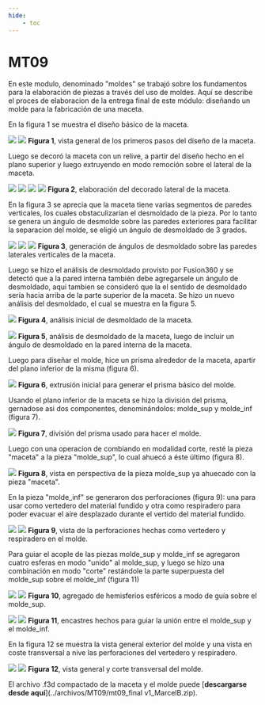 ```yaml
---
hide:
    - toc
---
```


# MT09
En este modulo, denominado "moldes" se trabajó sobre los fundamentos para la elaboración de piezas a través del uso de moldes. 
Aquí se describe el proces de elaboracion de la entrega final de este módulo: diseñando un molde para la fabricación de una maceta. 

En  la figura 1 se muestra el diseño básico de la maceta. 


![](../images/MT09/fig1a.png)
![](../images/MT09/fig1b.png)
**Figura 1**, vista general de los primeros pasos del diseño de la maceta.  

Luego se decoró la maceta con un relive, a partir del diseño hecho en el plano superior y luego extruyendo en modo remoción sobre el lateral de la maceta. 

![](../images/MT09/fig2a.png)
![](../images/MT09/fig2b.png)
![](../images/MT09/fig2c.png)
![](../images/MT09/fig2d.png)
**Figura 2**, elaboración del decorado lateral de la maceta.

En la figura 3 se aprecia que la maceta tiene varias segmentos de paredes verticales, los cuales obstaculizarían el desmoldado de la pieza. Por lo tanto se genera un ángulo de desmolde sobre las paredes exteriores para facilitar la separacion del molde, se eligió un ángulo de desmoldado de 3 grados. 

![](../images/MT09/fig3a.png)
![](../images/MT09/fig3b.png)
![](../images/MT09/fig3c.png)
**Figura 3**, generación de ángulos de desmoldado sobre las paredes laterales verticales de la maceta.

Luego se hizo el análisis de desmoldado provisto por Fusion360 y se detectó que a la pared interna también debe agregarsele un ángulo de desmoldado, aqui tambien se consideró que la el sentido de desmoldado sería hacia arriba de la parte superior de la maceta. Se hizo un nuevo análisis del desmoldado, el cual se muestra en la figura 5. 

![](../images/MT09/fig4.png)
**Figura 4**, análisis inicial de desmoldado de la maceta.

![](../images/MT09/fig5.png)
**Figura 5**, análisis de desmoldado de la maceta, luego de incluir un ángulo de desmoldado en la pared interna de la maceta.


Luego para diseñar el molde, hice un prisma alrededor de la maceta, apartir del plano inferior de la misma (figura 6). 

![](../images/MT09/fig6.png)
**Figura 6**, extrusión inicial para generar el prisma básico del molde.

Usando el plano inferior de la maceta se hizo la división del prisma, gernadose asi dos componentes, denominándolos: molde_sup y molde_inf (figura 7). 

![](../images/MT09/fig7.png)
**Figura 7**, división del prisma usado para hacer el molde.

Luego con una operacion de combiando en modalidad corte, resté la pieza "maceta" a la pieza "molde_sup", lo cual ahuecó a éste último (figura 8). 

![](../images/MT09/fig8.png)
**Figura 8**, vista en perspectiva de la pieza molde_sup ya ahuecado con la pieza "maceta". 

En la pieza "molde_inf" se generaron dos perforaciones (figura 9): una para usar como vertedero del material fundido y otra como respiradero para poder evacuar el aíre desplazado durante el vertido del material fundido. 

![](../images/MT09/fig9a.png)
![](../images/MT09/fig9b.png)
**Figura 9**, vista de la perforaciones hechas como vertedero y respiradero en el molde. 

Para guiar el acople de las piezas molde_sup y molde_inf se agregaron cuatro esferas en modo "unido" al molde_sup, y luego se hizo una combinación en modo "corte" restándole la parte superpuesta del molde_sup sobre el molde_inf (figura 11)

![](../images/MT09/fig10a.png)
![](../images/MT09/fig10b.png)
**Figura 10**, agregado de hemisferios esféricos a modo de guía sobre el molde_sup. 


![](../images/MT09/fig11a.png)
![](../images/MT09/fig11b.png)
**Figura 11**, encastres hechos para guiar la unión entre el molde_sup y el molde_inf. 

En la figura 12 se muestra la vista general exterior del molde y una vista en coste transversal a nive las perforaciones del vertedero y respiradero. 


![](../images/MT09/fig12a.png)
![](../images/MT09/fig12b.png)
**Figura 12**, vista general y corte transversal del molde. 


El archivo .f3d compactado de la maceta y el molde puede  [**descargarse desde aquí**](../archivos/MT09/mt09_final v1_MarcelB.zip). 





